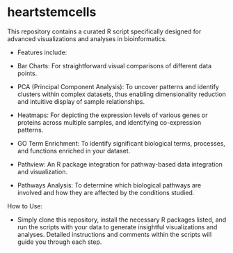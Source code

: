 # heartstemcells
This repository contains a curated R script specifically designed for advanced visualizations and analyses in bioinformatics.
* Features include:

* Bar Charts: For straightforward visual comparisons of different data points.
* PCA (Principal Component Analysis): To uncover patterns and identify clusters within complex datasets, thus enabling dimensionality reduction and intuitive display of sample relationships.
* Heatmaps: For depicting the expression levels of various genes or proteins across multiple samples, and identifying co-expression patterns.
* GO Term Enrichment: To identify significant biological terms, processes, and functions enriched in your dataset.
* Pathview: An R package integration for pathway-based data integration and visualization.
* Pathways Analysis: To determine which biological pathways are involved and how they are affected by the conditions studied.

How to Use:
* Simply clone this repository, install the necessary R packages listed, and run the scripts with your data to generate insightful visualizations and analyses. Detailed instructions and comments within the scripts will guide you through each step.
